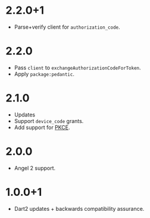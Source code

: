 # 2.2.0+1
* Parse+verify client for `authorization_code`.

# 2.2.0
* Pass `client` to `exchangeAuthorizationCodeForToken`.
* Apply `package:pedantic`.

# 2.1.0
* Updates
* Support `device_code` grants.
* Add support for [PKCE](https://tools.ietf.org/html/rfc7636).

# 2.0.0
* Angel 2 support.

# 1.0.0+1
* Dart2 updates + backwards compatibility assurance.